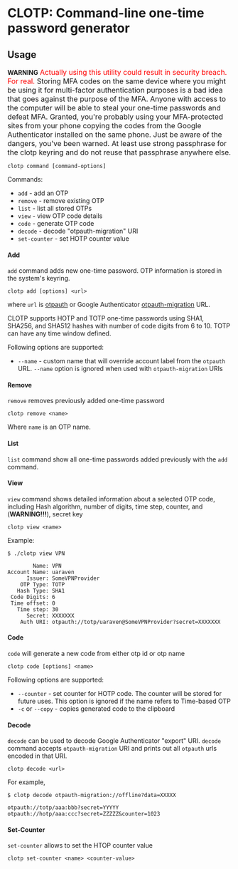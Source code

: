 # CLOTP: Command-line one-time password generator

## Usage

**WARNING**
<span style="font-size:12pt;" ><span style="color:red;">Actually using this utility could result in security breach. For real.</span> Storing MFA codes on the same device where you might be using it for multi-factor authentication purposes is a bad idea that goes against the purpose of the MFA. Anyone with access to the computer will be able to steal your one-time passwords and defeat MFA. Granted, you're probably using your MFA-protected sites from your phone copying the codes from the Google Authenticator installed on the same phone. Just be aware of the dangers, you've been warned. At least use strong passphrase for the clotp keyring and do not reuse that passphrase anywhere else.</span>


    clotp command [command-options]

Commands:
 
  - `add` - add an OTP
  - `remove` - remove existing OTP
  - `list` - list all stored OTPs
  - `view` - view OTP code details
  - `code` - generate OTP code
  - `decode` - decode "otpauth-migration" URI
  - `set-counter` - set HOTP counter value

#### Add

`add` command adds new one-time password. OTP information is stored in the system's keyring.

    clotp add [options] <url>

where `url` is [otpauth](https://github.com/google/google-authenticator/wiki/Key-Uri-Format) or Google Authenticator [otpauth-migration](https://github.com/google/google-authenticator-android/issues/118) URL.

CLOTP supports HOTP and TOTP one-time passwords using SHA1, SHA256, and SHA512 hashes with number of code digits from 6 to 10. TOTP can have any time window defined.

Following options are supported:

  - `--name` - custom name that will override account label from the `otpauth` URL. `--name` option is ignored when used with `otpauth-migration` URIs

#### Remove

`remove` removes previously added one-time password

    clotp remove <name>

Where `name` is an OTP name.

#### List

`list` command show all one-time passwords added previously with the `add` command.

#### View

`view` command shows detailed information about a selected OTP code, including Hash algorithm, number of digits, time step, counter, and (**WARNING!!!**), secret key

    clotp view <name>

Example:

```
$ ./clotp view VPN

        Name: VPN
Account Name: uaraven
      Issuer: SomeVPNProvider
    OTP Type: TOTP
   Hash Type: SHA1
 Code Digits: 6
 Time offset: 0
   Time step: 30
      Secret: XXXXXXX
    Auth URI: otpauth://totp/uaraven@SomeVPNProvider?secret=XXXXXXX
```


#### Code

`code` will generate a new code from either otp id or otp name

    clotp code [options] <name>

Following options are supported:
  
  - `--counter` - set counter for HOTP code. The counter will be stored for future uses. This option is ignored if the name refers to Time-based OTP
  - `-c` or `--copy` - copies generated code to the clipboard

#### Decode

`decode` can be used to decode Google Authenticator "export" URI. `decode` command accepts `otpauth-migration` URI and prints out all `otpauth` urls encoded in that URI.

    clotp decode <url>

For example,

    $ clotp decode otpauth-migration://offline?data=XXXXX

    otpauth://totp/aaa:bbb?secret=YYYYY
    otpauth://hotp/aaa:ccc?secret=ZZZZZ&counter=1023

#### Set-Counter

`set-counter` allows to set the HTOP counter value

    clotp set-counter <name> <counter-value>


